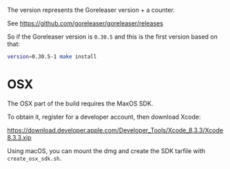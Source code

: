 The version represents the Goreleaser version + a counter.

See https://github.com/goreleaser/goreleaser/releases

So if the Goreleaser version is `0.30.5` and this is the first version based on that:

```bash
version=0.30.5-1 make install
```

# OSX

The OSX part of the build requires the MaxOS SDK.

To obtain it, register for a developer account, then download Xcode:

https://download.developer.apple.com/Developer_Tools/Xcode_8.3.3/Xcode8.3.3.xip


Using macOS, you can mount the dmg and create the SDK tarfile with `create_osx_sdk.sh`.